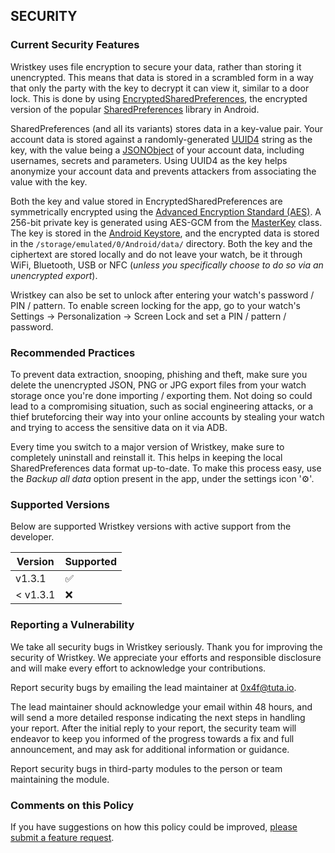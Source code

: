 ## SECURITY

### Current Security Features

Wristkey uses file encryption to secure your data, rather than storing it unencrypted. This means that data is stored in a scrambled form in a way that only the party with the key to decrypt it can view it, similar to a door lock. This is done by using [EncryptedSharedPreferences](https://developer.android.com/reference/androidx/security/crypto/EncryptedSharedPreferences), the encrypted version of the popular [SharedPreferences](https://developer.android.com/training/data-storage/shared-preferences) library in Android.

SharedPreferences (and all its variants) stores data in a key-value pair. Your account data is stored against a randomly-generated [UUID4](https://docs.oracle.com/javase/8/docs/api/java/util/UUID.html) string as the key, with the value being a [JSONObject](https://developer.android.com/reference/org/json/JSONObject) of your account data, including usernames, secrets and parameters. Using UUID4 as the key helps anonymize your account data and prevents attackers from associating the value with the key.

Both the key and value stored in EncryptedSharedPreferences are symmetrically encrypted using the [Advanced Encryption Standard (AES)](https://web.archive.org/web/20210622171351/https://nvlpubs.nist.gov/nistpubs/FIPS/NIST.FIPS.197.pdf). A 256-bit private key is generated using AES-GCM from the [MasterKey](https://developer.android.com/reference/androidx/security/crypto/MasterKey) class. The key is stored in the [Android Keystore](https://developer.android.com/training/articles/keystore), and the encrypted data is stored in the `/storage/emulated/0/Android/data/` directory. Both the key and the ciphertext are stored locally and do not leave your watch, be it through WiFi, Bluetooth, USB or NFC (_unless you specifically choose to do so via an unencrypted export_).

Wristkey can also be set to unlock after entering your watch's password / PIN / pattern. To enable screen locking for the app, go to your watch's Settings → Personalization → Screen Lock and set a PIN / pattern / password.

### Recommended Practices

To prevent data extraction, snooping, phishing and theft, make sure you delete the unencrypted JSON, PNG or JPG export files from your watch storage once you're done importing / exporting them. Not doing so could lead to a compromising situation, such as social engineering attacks, or a thief bruteforcing their way into your online accounts by stealing your watch and trying to access the sensitive data on it via ADB.

Every time you switch to a major version of Wristkey, make sure to completely uninstall and reinstall it. This helps in keeping the local SharedPreferences data format up-to-date. To make this process easy, use the _Backup all data_ option present in the app, under the settings icon '⚙️'.

### Supported Versions

Below are supported Wristkey versions with active support from the developer.

| Version  | Supported          |
| -------  | ------------------ |
| v1.3.1   | :white_check_mark: |
| < v1.3.1 | :x:                |

### Reporting a Vulnerability

We take all security bugs in Wristkey seriously.
Thank you for improving the security of Wristkey. We appreciate your efforts and
responsible disclosure and will make every effort to acknowledge your
contributions.

Report security bugs by emailing the lead maintainer at 0x4f@tuta.io.

The lead maintainer should acknowledge your email within 48 hours, and will send a
more detailed response indicating the next steps in handling
your report. After the initial reply to your report, the security team will
endeavor to keep you informed of the progress towards a fix and full
announcement, and may ask for additional information or guidance.

Report security bugs in third-party modules to the person or team maintaining
the module.

### Comments on this Policy

If you have suggestions on how this policy could be improved, [please submit a
feature request](https://github.com/4f77616973/Wristkey/issues).
